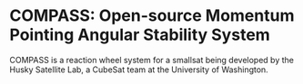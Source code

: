 # COMPASS: Open-source Momentum Pointing Angular Stability System​

COMPASS is a reaction wheel system for a smallsat being developed by the Husky Satellite Lab, a CubeSat team at the University of Washington.